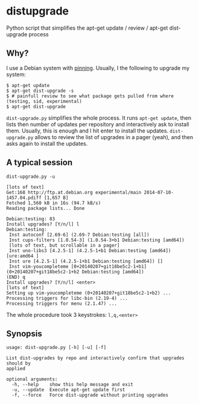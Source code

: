 distupgrade
===========

Python script that simplifies the apt-get update / review / apt-get dist-upgrade process

Why?
----
I use a Debian system with [pinning](http://jaqque.sbih.org/kplug/apt-pinning.html).
Usually, I the following to upgrade my system:

```
$ apt-get update
$ apt-get dist-upgrade -s
$ # painfull review to see what package gets pulled from where (testing, sid, experimental)
$ apt-get dist-upgrade
```

`dist-upgrade.py` simplifies the whole process. It runs `apt-get update`, then lists then
number of updates per repository and interactively ask to install them. Usually, this is
enough and I hit enter to install the updates. `dist-upgrade.py` allows to review the list
of upgrades in a pager (yeah), and then asks again to install the updates.

A typical session
-----------------
```
dist-upgrade.py -u

[lots of text]
Get:168 http://ftp.at.debian.org experimental/main 2014-07-10-1457.04.pdiff [1,657 B]
Fetched 1,560 kB in 16s (94.7 kB/s)
Reading package lists... Done

Debian:testing: 83
Install upgrades? [Y/n/l] l
Debian:testing:
 Inst autoconf [2.69-6] (2.69-7 Debian:testing [all])
 Inst cups-filters [1.0.54-3] (1.0.54-3+b1 Debian:testing [amd64])
 [lots of text, but scrollable in a pager]
 Inst uno-libs3 [4.2.5-1] (4.2.5-1+b1 Debian:testing [amd64]) [ure:amd64 ]
 Inst ure [4.2.5-1] (4.2.5-1+b1 Debian:testing [amd64]) []
 Inst vim-youcompleteme [0+20140207+git18be5c2-1+b1] (0+20140207+git18be5c2-1+b2 Debian:testing [amd64])
(END) q
Install upgrades? [Y/n/l] <enter>
[lots of text]
Setting up vim-youcompleteme (0+20140207+git18be5c2-1+b2) ...
Processing triggers for libc-bin (2.19-4) ...
Processing triggers for menu (2.1.47) ...
```

The whole procedure took 3 keystrokes: `l,q,<enter>`

Synopsis
--------
```
usage: dist-upgrade.py [-h] [-u] [-f]

List dist-upgrades by repo and interactively confirm that upgrades should by
applied

optional arguments:
  -h, --help    show this help message and exit
  -u, --update  Execute apt-get update first
  -f, --force   Force dist-upgrade without printing upgrades
```
